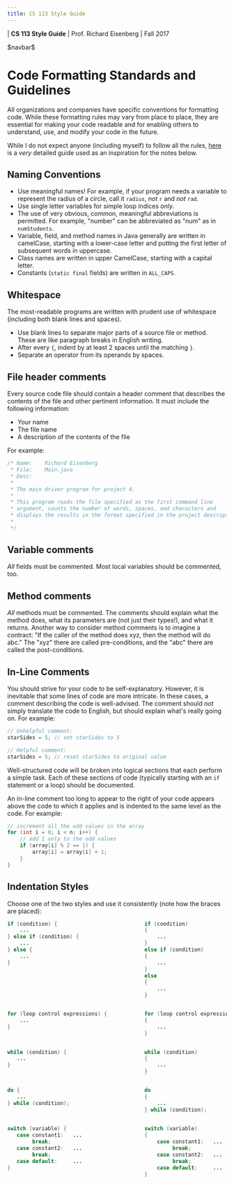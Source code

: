 ```yaml
---
title: CS 113 Style Guide
---
```


<div id="header">

| **CS 113 Style Guide**
| Prof. Richard Eisenberg
| Fall 2017

</div>

\$navbar\$

Code Formatting Standards and Guidelines
========================================

All organizations and companies have specific conventions for formatting code.
While these formatting rules may vary from place to place, they are essential
for making your code readable and for enabling others to understand, use, and
modify your code in the future.

While I do not expect anyone (including myself) to follow all the rules,
[here](https://www.doc.ic.ac.uk/lab/cplus/cstyle.html) is a *very* detailed
guide used as an inspiration for the notes below.

Naming Conventions
------------------

 * Use meaningful names!  For example, if your program needs a variable to represent the radius of a circle, call it `radius`, *not* `r` and *not* `rad`.
 * Use single letter variables for simple loop indices *only*.
 * The use of very obvious, common, meaningful abbreviations is permitted. For example, "number" can be abbreviated as "num" as in `numStudents`.
 * Variable, field, and method names in Java generally are written in camelCase, starting with a lower-case letter and
 putting the first letter of subsequent words in uppercase.
 * Class names are written in upper CamelCase, starting with a capital letter.
 * Constants (`static final` fields) are written in `ALL_CAPS`.

Whitespace
----------

The most-readable programs are written with prudent use of whitespace
(including both blank lines and spaces).

 * Use blank lines to separate major parts of a source file or method. These are like paragraph breaks in English writing.
 * After every `{`, indent by at least 2 spaces until the matching `}`.
 * Separate an operator from its operands by spaces.

File header comments
--------------------

Every source code file should contain a header comment that describes the
contents of the file and other pertinent information. It must include the
following information:

  * Your name
  * The file name
  * A description of the contents of the file

For example:

```java
/* Name:    Richard Eisenberg
 * File:    Main.java
 * Desc:
 *
 * The main driver program for project 4.
 *
 * This program reads the file specified as the first command line
 * argument, counts the number of words, spaces, and characters and
 * displays the results in the format specified in the project description.
 *
 */
```

Variable comments
-----------------

*All* fields must be commented. Most local variables should be commented, too.

Method comments
-----------------

*All* methods must be commented. The comments should explain what the method
does, what its parameters are (not just their types!), and what it returns. Another
way to consider method comments is to imagine a contract: "If the caller of the method
does xyz, then the method will do abc." The "xyz" there are called pre-conditions,
and the "abc" there are called the post-conditions.

In-Line Comments
----------------

You should strive for your code to be self-explanatory. However, it is inevitable
that some lines of code are more intricate. In these cases, a comment describing
the code is well-advised. The comment should *not* simply translate the code to
English, but should explain what's really going on. For example:

```java
// Unhelpful comment:
starSides = 5; // set starSides to 5

// Helpful comment:
starSides = 5; // reset starSides to original value
```

Well-structured code will be broken into logical sections that each perform a
simple task. Each of these sections of code (typically starting with an `if`
statement or a loop) should be documented.

An in-line comment too long to appear to the right of your code
appears above the code to which it applies and is indented to the same level as the code. For example:

```java
// increment all the odd values in the array
for (int i = 0; i < n; i++) {
    // add 1 only to the odd values
    if (array[i] % 2 == 1) {
        array[i] = array[i] + 1;
    }
}
```

Indentation Styles
------------------

Choose one of the two styles and use it consistently (note how the braces
are placed):

```java
if (condition) {                            if (condition)
    ...                                     {                    
} else if (condition) {                         ...
    ...                                     }
} else {                                    else if (condition)
    ...                                     {
}                                               ...
                                            }
                                            else
                                            {
                                                ...
                                            }


for (loop control expressions) {            for (loop control expressions)
    ...                                     {
}                                               ...
                                            }


while (condition) {                         while (condition)
   ...                                      {
}                                               ...
                                            }


do {                                        do
   ...                                      {
} while (condition);                            ...
                                            } while (condition);
                                           

switch (variable) {                         switch (variable)
   case constant1:   ...                    {
        break;                                  case constant1:   ...
   case constant2:   ...                             break;
        break;                                  case constant2:   ...
   case default:     ...                             break;
}                                               case default:     ...
                                            }
```
